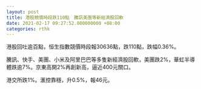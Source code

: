 ```yaml
---
layout: post
title: 港股競價時段跌110點　騰訊美團等新經濟股回軟
date: 2021-02-17 09:27:52.000000000 +08:00
categories: rthk
---
```


港股回吐逾百點，恒生指數競價時段報30636點，跌110點，跌幅0.36%。

騰訊、快手、美團、小米及阿里巴巴等多隻新經濟股回軟，美團跌2%，華虹半導體跌逾7%。京東高開2%再創新高，逼近400元關口。

港交所跌1%。滙控靠穩，升0.5%，報46元。
